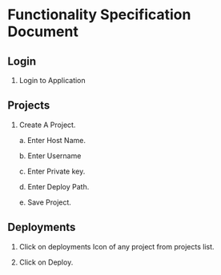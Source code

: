 # Functionality Specification Document

## Login

1. Login to Application

## Projects

1. Create A Project.

    a. Enter Host Name.

    b. Enter Username

    c. Enter Private key.

    d. Enter Deploy Path.

    e. Save Project.

## Deployments

1. Click on deployments Icon of any project from projects list.

2. Click on Deploy.
